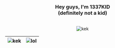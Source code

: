 <div align="center">
<h3>Hey guys, I'm 1337KID<br/>(definitely not a kid)</h3>
<br>
<img align="center" src="http://github-profile-summary-cards.vercel.app/api/cards/profile-details?username=1337kid&theme=midnight_purple" alt="kek" />

| <img src="https://streak-stats.demolab.com?user=1337kid&theme=ambient-gradient&hide_border=true&background=45%2CEB00BD%2C1E1BEB" alt="kek" /> | <img src="https://github-readme-stats.vercel.app/api/top-langs/?username=1337kid&layout=compact&theme=midnight-purple&hide_border=true" alt='lol'/> |
| ------------- | ------------- |

</div>
